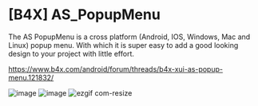 # [B4X] AS_PopupMenu
The AS PopupMenu is a cross platform (Android, IOS, Windows, Mac and Linux) popup menu. With which it is super easy to add a good looking design to your project with little effort.

https://www.b4x.com/android/forum/threads/b4x-xui-as-popup-menu.121832/

![image](https://github.com/StolteX/AS_PopupMenu/assets/79589469/31466abc-fcbb-4566-ab9c-1927d1dc7f72)
![image](https://github.com/StolteX/AS_PopupMenu/assets/79589469/bd95e1b2-4fca-479e-bf18-a311d148f14f)
![ezgif com-resize](https://github.com/StolteX/AS_PopupMenu/assets/79589469/99f2bc94-0e00-40cf-a034-e4b17c0aeb56)
